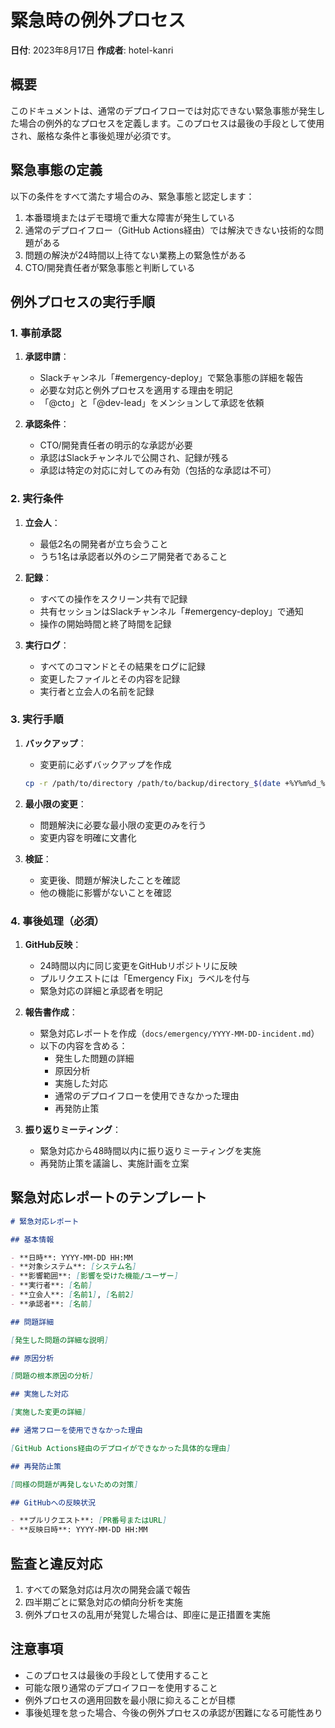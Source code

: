 # 緊急時の例外プロセス

**日付**: 2023年8月17日
**作成者**: hotel-kanri

## 概要

このドキュメントは、通常のデプロイフローでは対応できない緊急事態が発生した場合の例外的なプロセスを定義します。このプロセスは最後の手段として使用され、厳格な条件と事後処理が必須です。

## 緊急事態の定義

以下の条件をすべて満たす場合のみ、緊急事態と認定します：

1. 本番環境またはデモ環境で重大な障害が発生している
2. 通常のデプロイフロー（GitHub Actions経由）では解決できない技術的な問題がある
3. 問題の解決が24時間以上待てない業務上の緊急性がある
4. CTO/開発責任者が緊急事態と判断している

## 例外プロセスの実行手順

### 1. 事前承認

1. **承認申請**：
   - Slackチャンネル「#emergency-deploy」で緊急事態の詳細を報告
   - 必要な対応と例外プロセスを適用する理由を明記
   - 「@cto」と「@dev-lead」をメンションして承認を依頼

2. **承認条件**：
   - CTO/開発責任者の明示的な承認が必要
   - 承認はSlackチャンネルで公開され、記録が残る
   - 承認は特定の対応に対してのみ有効（包括的な承認は不可）

### 2. 実行条件

1. **立会人**：
   - 最低2名の開発者が立ち会うこと
   - うち1名は承認者以外のシニア開発者であること

2. **記録**：
   - すべての操作をスクリーン共有で記録
   - 共有セッションはSlackチャンネル「#emergency-deploy」で通知
   - 操作の開始時間と終了時間を記録

3. **実行ログ**：
   - すべてのコマンドとその結果をログに記録
   - 変更したファイルとその内容を記録
   - 実行者と立会人の名前を記録

### 3. 実行手順

1. **バックアップ**：
   - 変更前に必ずバックアップを作成
   ```bash
   cp -r /path/to/directory /path/to/backup/directory_$(date +%Y%m%d_%H%M%S)
   ```

2. **最小限の変更**：
   - 問題解決に必要な最小限の変更のみを行う
   - 変更内容を明確に文書化

3. **検証**：
   - 変更後、問題が解決したことを確認
   - 他の機能に影響がないことを確認

### 4. 事後処理（必須）

1. **GitHub反映**：
   - 24時間以内に同じ変更をGitHubリポジトリに反映
   - プルリクエストには「Emergency Fix」ラベルを付与
   - 緊急対応の詳細と承認者を明記

2. **報告書作成**：
   - 緊急対応レポートを作成（`docs/emergency/YYYY-MM-DD-incident.md`）
   - 以下の内容を含める：
     - 発生した問題の詳細
     - 原因分析
     - 実施した対応
     - 通常のデプロイフローを使用できなかった理由
     - 再発防止策

3. **振り返りミーティング**：
   - 緊急対応から48時間以内に振り返りミーティングを実施
   - 再発防止策を議論し、実施計画を立案

## 緊急対応レポートのテンプレート

```markdown
# 緊急対応レポート

## 基本情報

- **日時**: YYYY-MM-DD HH:MM
- **対象システム**: [システム名]
- **影響範囲**: [影響を受けた機能/ユーザー]
- **実行者**: [名前]
- **立会人**: [名前1], [名前2]
- **承認者**: [名前]

## 問題詳細

[発生した問題の詳細な説明]

## 原因分析

[問題の根本原因の分析]

## 実施した対応

[実施した変更の詳細]

## 通常フローを使用できなかった理由

[GitHub Actions経由のデプロイができなかった具体的な理由]

## 再発防止策

[同様の問題が再発しないための対策]

## GitHubへの反映状況

- **プルリクエスト**: [PR番号またはURL]
- **反映日時**: YYYY-MM-DD HH:MM
```

## 監査と違反対応

1. すべての緊急対応は月次の開発会議で報告
2. 四半期ごとに緊急対応の傾向分析を実施
3. 例外プロセスの乱用が発覚した場合は、即座に是正措置を実施

## 注意事項

- このプロセスは最後の手段として使用すること
- 可能な限り通常のデプロイフローを使用すること
- 例外プロセスの適用回数を最小限に抑えることが目標
- 事後処理を怠った場合、今後の例外プロセスの承認が困難になる可能性あり
